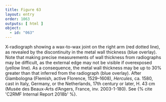```yaml
---
title: Figure 63
layout: entry
order: 1063
outputs: [ html ]
object:
  - id: "063"
---
```


X-radiograph showing a wax-to-wax joint on the right arm (red dotted line), as revealed by the discontinuity in the metal wall thickness (blue overlay). Note that making precise measurements of wall thickness from radiographs may be difficult, as the external edge may not be visible if overexposed (yellow line). As a consequence, the metal wall thickness may be up to 30% greater than that inferred from the radiograph (blue overlay). After Giambologna (Flemish, active Florence, 1529–1608), *Hercules*, ca. 1580, cast in Italy, Germany, or the Netherlands, 17th century or later, H. 43 cm (Musée des Beaux-Arts d’Angers, France, inv. 2003-1-180). See {% cite 'C2RMF Internal Report 2018b' %}.
